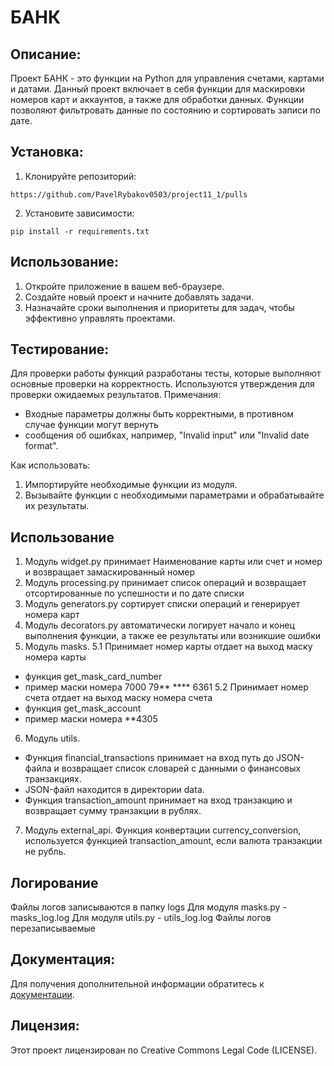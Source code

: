 # БАНК

## Описание:

Проект БАНК - это функции на Python для управления счетами, картами и датами.
Данный проект включает в себя функции для маскировки номеров карт и аккаунтов,
а также для обработки данных.
Функции позволяют фильтровать данные по состоянию и сортировать записи по дате.

## Установка:

1. Клонируйте репозиторий:
```
https://github.com/PavelRybakov0503/project11_1/pulls
```
2. Установите зависимости:
```
pip install -r requirements.txt
```
## Использование:

1. Откройте приложение в вашем веб-браузере.
2. Создайте новый проект и начните добавлять задачи.
3. Назначайте сроки выполнения и приоритеты для задач, чтобы эффективно управлять проектами.

## Тестирование:

Для проверки работы функций разработаны тесты, которые выполняют основные проверки на корректность.
Используются утверждения для проверки ожидаемых результатов.
Примечания:
- Входные параметры должны быть корректными, в противном случае функции могут вернуть
- сообщения об ошибках, например, "Invalid input" или "Invalid date format".

Как использовать:
1. Импортируйте необходимые функции из модуля.
2. Вызывайте функции с необходимыми параметрами и обрабатывайте их результаты.

## Использование

1. Модуль widget.py принимает Наименование карты или счет и номер и возвращает замаскированный номер
2. Модуль processing.py принимает список операций и возвращает отсортированные по успешности и по дате списки
3. Модуль generators.py сортирует списки операций и генерирует номера карт
4. Модуль decorators.py автоматически логирует начало и конец выполнения функции, а также ее результаты или
возникшие ошибки
5. Модуль masks. 
5.1 Принимает номер карты отдает на выход маску номера карты
- функция get_mask_card_number
- пример маски номера 7000 79** **** 6361
5.2 Принимает номер счета отдает на выход маску номера счета
- функция get_mask_account
- пример маски номера **4305
6. Модуль utils. 
- Функция financial_transactions принимает на вход путь до JSON-файла и возвращает список словарей с данными о финансовых транзакциях.
- JSON-файл находится в директории data.
- Функция transaction_amount принимает на вход транзакцию и возвращает сумму транзакции в рублях.
7. Модуль external_api.
Функция конвертации currency_conversion, используется функцией transaction_amount, если валюта транзакции не рубль.

## Логирование

Файлы логов записываются в папку logs
Для модуля masks.py - masks_log.log
Для модуля utils.py - utils_log.log
Файлы логов перезаписываемые

## Документация:

Для получения дополнительной информации обратитесь к [документации](docs/README.md).

## Лицензия:

Этот проект лицензирован по Creative Commons Legal Code (LICENSE).